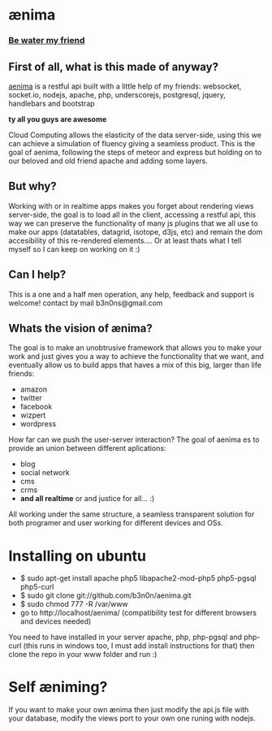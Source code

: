 ænima
======


<h3><a href="http://www.youtube.com/watch?v=J4fdPrjKDME">Be water my friend</a><h3>

<h2>First of all, what is this made of anyway?</h2>

<a href="http://cisbit.com/api/">aenima</a> is a restful api built with a little help of my friends: websocket, 
socket.io, nodejs, apache, php, underscorejs, postgresql, jquery, handlebars and bootstrap 

<b>ty all you guys are awesome</b>

Cloud Computing allows the elasticity of the data server-side, using this we can achieve a simulation of 
fluency giving a seamless product. This is the goal of aenima, following the steps of meteor and express
but holding on to our beloved and old friend apache and adding some layers.

<h2>But why?</h2>

Working with or in realtime apps makes you forget about rendering views server-side, the goal is
to load all in the client, accessing a restful api, this way we can preserve the functionality of many js plugins
that we all use to make our apps (datatables, datagrid, isotope, d3js, etc) and remain the dom accesibility of this
re-rendered elements.... Or at least thats what I tell myself so I can keep on working on it :)

<h2>Can I help?</h2>
This is a one and a half men operation, any help, feedback and support is welcome! contact by mail
b3n0ns@gmail.com

<h2>Whats the vision of ænima?</h2>

The goal is to make an unobtrusive framework that allows you to make your work and just gives you a way to achieve
the functionality that we want, and eventually allow us to build apps that haves a mix of this big, larger than life 
friends:

<ul>
   <li>amazon</li>
   <li>twitter</li>
   <li>facebook</li>
   <li>wizpert</li>
   <li>wordpress</li>
</ul>

How far can we push the  user-server interaction? The goal of aenima es to provide an union between different 
aplications:

<ul>
  <li>blog</li>
  <li>social network</li>
  <li>cms</li>
  <li>crms</li>
  <li><b>and all realtime</b> or and justice for all... :)</li>
</ul>  

All working under the same structure, a seamless transparent solution for both programer and user working 
for different devices and OSs.

  
<h1>Installing on ubuntu</h1>
<ul>
  <li>$ sudo apt-get install apache php5 libapache2-mod-php5 php5-pgsql php5-curl</li>
  <li>$ sudo git clone git://github.com/b3n0n/aenima.git</li>
  <li>$ sudo chmod 777 -R /var/www</li>
  <li>go to http://localhost/aenima/ (compatibility test for different browsers and devices needed)</li>
</ul>
<p>You need to have installed in your server apache, php, php-pgsql and php-curl (this runs in windows too, I must add install instructions for that) then clone the repo in your www folder and run :)</p>

<h1>Self æniming?</h1>
<p>If you want to make your own ænima then just modify the api.js file with your database, modify the views port to your own one runing with nodejs.</p>

